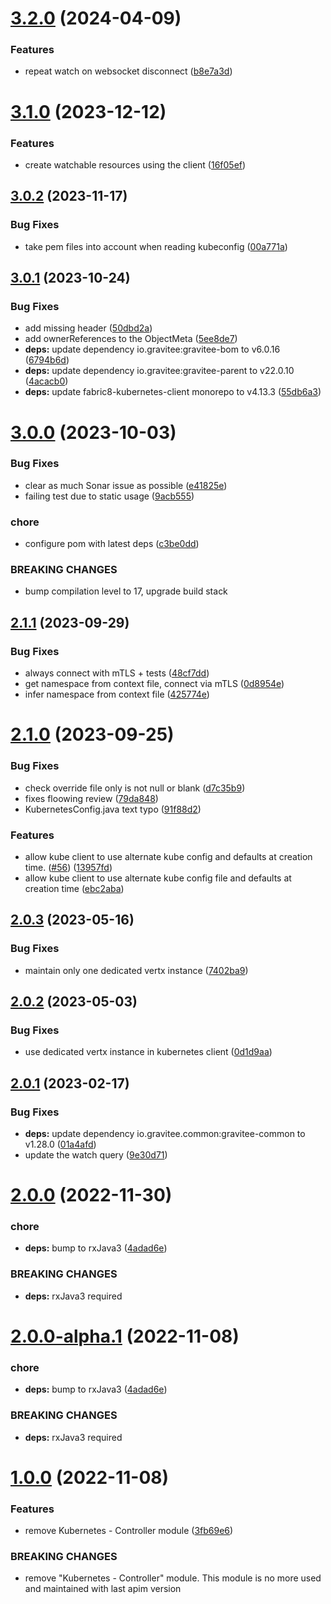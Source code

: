 # [3.2.0](https://github.com/gravitee-io/gravitee-kubernetes/compare/3.1.0...3.2.0) (2024-04-09)


### Features

* repeat watch on websocket disconnect ([b8e7a3d](https://github.com/gravitee-io/gravitee-kubernetes/commit/b8e7a3de7cfec544538efb00dacc894fa0b80bd8))

# [3.1.0](https://github.com/gravitee-io/gravitee-kubernetes/compare/3.0.2...3.1.0) (2023-12-12)


### Features

* create watchable resources using the client ([16f05ef](https://github.com/gravitee-io/gravitee-kubernetes/commit/16f05ef6b9ddff2921bc8d66184bdba08ac363f1))

## [3.0.2](https://github.com/gravitee-io/gravitee-kubernetes/compare/3.0.1...3.0.2) (2023-11-17)


### Bug Fixes

* take pem files into account when reading kubeconfig ([00a771a](https://github.com/gravitee-io/gravitee-kubernetes/commit/00a771a8b1efdd8dc21219cd58924a36b6e97a1b))

## [3.0.1](https://github.com/gravitee-io/gravitee-kubernetes/compare/3.0.0...3.0.1) (2023-10-24)


### Bug Fixes

* add missing header ([50dbd2a](https://github.com/gravitee-io/gravitee-kubernetes/commit/50dbd2a9b63ad2f62e207d2c997b27d72196e846))
* add ownerReferences to the ObjectMeta ([5ee8de7](https://github.com/gravitee-io/gravitee-kubernetes/commit/5ee8de77bb73e60c2b9a28eb50df1abfe1c29c5b))
* **deps:** update dependency io.gravitee:gravitee-bom to v6.0.16 ([6794b6d](https://github.com/gravitee-io/gravitee-kubernetes/commit/6794b6dbbc42af887c0aac7197939d6fec986c9e))
* **deps:** update dependency io.gravitee:gravitee-parent to v22.0.10 ([4acacb0](https://github.com/gravitee-io/gravitee-kubernetes/commit/4acacb0d332d917874ebecc5b73ab879c0be3218))
* **deps:** update fabric8-kubernetes-client monorepo to v4.13.3 ([55db6a3](https://github.com/gravitee-io/gravitee-kubernetes/commit/55db6a37b4ad96caa99a0b225ec4be08c022cd9f))

# [3.0.0](https://github.com/gravitee-io/gravitee-kubernetes/compare/2.1.1...3.0.0) (2023-10-03)


### Bug Fixes

* clear as much Sonar issue as possible ([e41825e](https://github.com/gravitee-io/gravitee-kubernetes/commit/e41825e1767e5b28891da6ee69100912aff2d4e6))
* failing test due to static usage ([9acb555](https://github.com/gravitee-io/gravitee-kubernetes/commit/9acb5557c4113671990b5eae372cf13e0c96f2ed))


### chore

* configure pom with latest deps ([c3be0dd](https://github.com/gravitee-io/gravitee-kubernetes/commit/c3be0dd5f1ce5a6aefb0b6645de04d488b7710fa))


### BREAKING CHANGES

* bump compilation level to 17, upgrade build stack

## [2.1.1](https://github.com/gravitee-io/gravitee-kubernetes/compare/2.1.0...2.1.1) (2023-09-29)


### Bug Fixes

* always connect with mTLS + tests ([48cf7dd](https://github.com/gravitee-io/gravitee-kubernetes/commit/48cf7dd3df69577a342c99aeb91fc8a0eda9aae9))
* get namespace from context file, connect via mTLS ([0d8954e](https://github.com/gravitee-io/gravitee-kubernetes/commit/0d8954eb71737df20238f354484763f5690829bb))
* infer namespace from context file ([425774e](https://github.com/gravitee-io/gravitee-kubernetes/commit/425774ed095fdf1b2bfd3a2787c90ccfb71c2c61))

# [2.1.0](https://github.com/gravitee-io/gravitee-kubernetes/compare/2.0.3...2.1.0) (2023-09-25)


### Bug Fixes

* check override file only is not null or blank ([d7c35b9](https://github.com/gravitee-io/gravitee-kubernetes/commit/d7c35b919760784fcd699cae947040731ee766c7))
* fixes floowing review ([79da848](https://github.com/gravitee-io/gravitee-kubernetes/commit/79da8485311f3264c9d3586d5b48261b604088f3))
* KubernetesConfig.java text typo ([91f88d2](https://github.com/gravitee-io/gravitee-kubernetes/commit/91f88d26caa01a73c88be66b20c225ca38d0b898))


### Features

* allow kube client to use alternate kube config and defaults at creation time. ([#56](https://github.com/gravitee-io/gravitee-kubernetes/issues/56)) ([13957fd](https://github.com/gravitee-io/gravitee-kubernetes/commit/13957fda0d0233f653c657791b48569c1f78c7a5))
* allow kube client to use alternate kube config file and defaults at creation time ([ebc2aba](https://github.com/gravitee-io/gravitee-kubernetes/commit/ebc2aba641b4cf94571afa7f2153559199bed5ff))

## [2.0.3](https://github.com/gravitee-io/gravitee-kubernetes/compare/2.0.2...2.0.3) (2023-05-16)


### Bug Fixes

* maintain only one dedicated vertx instance ([7402ba9](https://github.com/gravitee-io/gravitee-kubernetes/commit/7402ba95a69b367f7af6acf13740939283fbf032))

## [2.0.2](https://github.com/gravitee-io/gravitee-kubernetes/compare/2.0.1...2.0.2) (2023-05-03)


### Bug Fixes

* use dedicated vertx instance in kubernetes client ([0d1d9aa](https://github.com/gravitee-io/gravitee-kubernetes/commit/0d1d9aa1ea428bc7a6cdf0275ce471659074e7dc))

## [2.0.1](https://github.com/gravitee-io/gravitee-kubernetes/compare/2.0.0...2.0.1) (2023-02-17)


### Bug Fixes

* **deps:** update dependency io.gravitee.common:gravitee-common to v1.28.0 ([01a4afd](https://github.com/gravitee-io/gravitee-kubernetes/commit/01a4afd7804f2ebefcdf310c144fbb59fb887b8b))
* update the watch query ([9e30d71](https://github.com/gravitee-io/gravitee-kubernetes/commit/9e30d719b8003bf3529b3101e6ac7da5b5970833))

# [2.0.0](https://github.com/gravitee-io/gravitee-kubernetes/compare/1.0.0...2.0.0) (2022-11-30)


### chore

* **deps:** bump to rxJava3 ([4adad6e](https://github.com/gravitee-io/gravitee-kubernetes/commit/4adad6eccf6509188c608a0c55908af5491cf069))


### BREAKING CHANGES

* **deps:** rxJava3 required

# [2.0.0-alpha.1](https://github.com/gravitee-io/gravitee-kubernetes/compare/1.0.0...2.0.0-alpha.1) (2022-11-08)


### chore

* **deps:** bump to rxJava3 ([4adad6e](https://github.com/gravitee-io/gravitee-kubernetes/commit/4adad6eccf6509188c608a0c55908af5491cf069))


### BREAKING CHANGES

* **deps:** rxJava3 required

# [1.0.0](https://github.com/gravitee-io/gravitee-kubernetes/compare/0.4.0...1.0.0) (2022-11-08)


### Features

* remove Kubernetes - Controller module ([3fb69e6](https://github.com/gravitee-io/gravitee-kubernetes/commit/3fb69e667a647fbddb66518dc6f900d256be527d))


### BREAKING CHANGES

* remove "Kubernetes - Controller" module.
This module is no more used and maintained with last apim version
